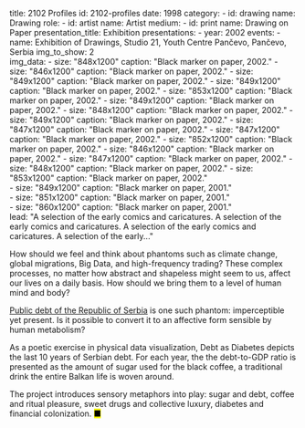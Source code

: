 title: 2102 Profiles
id: 2102-profiles
date: 1998
category: 
    - id: drawing
      name: Drawing
role:
    - id: artist
      name: Artist
medium:
    - id: print
      name: Drawing on Paper
presentation_title: Exhibition
presentations:
    - year: 2002
      events:
        - name: Exhibition of Drawings, Studio 21, Youth Centre Pančevo, Pančevo, Serbia
img_to_show: 2       
img_data:
    - size: "848x1200"
      caption: "Black marker on paper, 2002."
    - size: "846x1200"
      caption: "Black marker on paper, 2002."
    - size: "849x1200"
      caption: "Black marker on paper, 2002."
    - size: "849x1200"
      caption: "Black marker on paper, 2002."
    - size: "853x1200"
      caption: "Black marker on paper, 2002."
    - size: "849x1200"
      caption: "Black marker on paper, 2002."
    - size: "848x1200"
      caption: "Black marker on paper, 2002."
    - size: "849x1200"
      caption: "Black marker on paper, 2002."
    - size: "847x1200"
      caption: "Black marker on paper, 2002."
    - size: "847x1200"
      caption: "Black marker on paper, 2002."
    - size: "852x1200"
      caption: "Black marker on paper, 2002."
    - size: "846x1200"
      caption: "Black marker on paper, 2002."
    - size: "847x1200"
      caption: "Black marker on paper, 2002."
    - size: "848x1200"
      caption: "Black marker on paper, 2002."
    - size: "853x1200"
      caption: "Black marker on paper, 2002."       
    - size: "849x1200"
      caption: "Black marker on paper, 2001."             
    - size: "851x1200"
      caption: "Black marker on paper, 2001."   
    - size: "860x1200"
      caption: "Black marker on paper, 2001."                              
lead: "A selection of the early comics and caricatures. A selection of the early comics and caricatures. A selection of the early comics and caricatures. A selection of the early..."

How should we feel and think about phantoms such as climate change, global migrations, Big Data, and high-frequency trading? These complex processes, no matter how abstract and shapeless might seem to us, affect our lives on a daily basis. How should we bring them to a level of human mind and body?  

<a href='http://www.javnidug.gov.rs/eng/default.asp' target="_blank">Public debt of the Republic of Serbia</a> is one such phantom: imperceptible yet present. Is it possible to convert it to an affective form sensible by human metabolism? 

As a poetic exercise in physical data visualization, Debt as Diabetes depicts the last 10 years of Serbian debt. For each year, the the debt-to-GDP ratio is presented as the amount of sugar used for the black coffee, a traditional drink the entire Balkan life is woven around. 

The project introduces sensory metaphors into play: sugar and debt, coffee and ritual pleasure, sweet drugs and collective luxury, diabetes and financial colonization. <mark>&#9632;</mark>